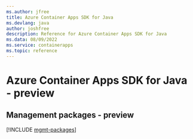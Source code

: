 ```yaml
---
ms.author: jfree
title: Azure Container Apps SDK for Java
ms.devlang: java
author: joshfree
description: Reference for Azure Container Apps SDK for Java
ms.data: 08/09/2022
ms.service: containerapps
ms.topic: reference
---
```

# Azure Container Apps SDK for Java - preview

## Management packages - preview
[!INCLUDE [mgmt-packages](container-apps-mgmt-index.md)]